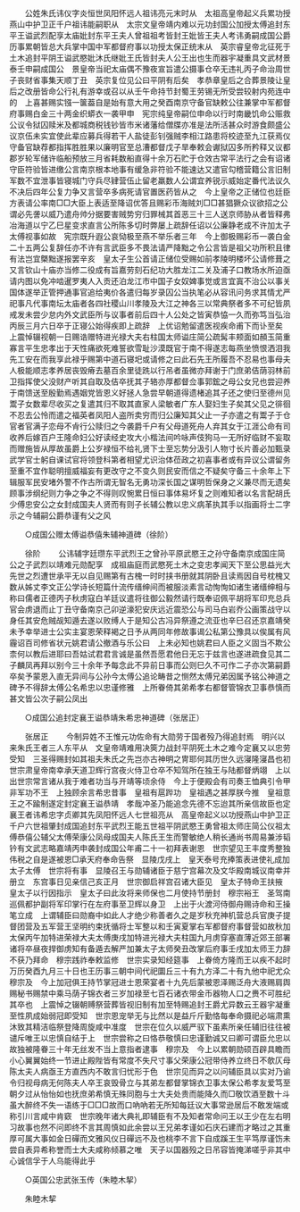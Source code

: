 <!-- { "loadSidebar": true } -->
　　公姓朱氏讳仪字炎恒世凤阳怀远人祖讳亮元末时从　太祖高皇帝起义兵累功授燕山中护卫正千户祖讳能嗣职从　太宗文皇帝靖内难以元功封国公加授太傅追封东平王谥武烈配享太庙妣封东平王夫人曾祖祖考皆封王妣皆王夫人考讳勇嗣成国公爵历事累朝皆总大兵掌中国中军都督府事以功授太保正统末从　英宗睿皇帝北征死于土木追封平阴王谥武愍妣沐氏继妣王氏皆封夫人公王出也生而器宇凝重具文武材景泰壬申嗣成国公　景皇帝当祀太庙偶不豫夜宣旨遣公摄事仓卒无违礼丙子命治周世子丧财省事集天顺丁丑　英宗复位见公曰平阴有后矣　孝恭章皇后之合葬景陵让皇后之改册皆命公行礼有游幸或召以从壬午命持节封蜀王劳锡无所受尝较射内苑连中的　上喜甚赐实镪一箧葢自是始有意大用之癸酉南京守备官缺敕公往兼掌中军都督府事赐白金三十两金织蟒衣一袭甲申　宪宗纯皇帝嗣位申命以行时南畿饥命公赈救公议令狱囚赎米及都城商税钱钞皆市米诸藩给僧牒亦准是法所活甚众时游食颇盛公议京伍未实宜使此辈应募兵得若干人盐徒彭钊强贼李相江路患将校迹至九江获焉仪守备官缺荐都指挥胜胜果以廉明官至总漕都督戊子旱奉敕会谳狱囚多所矜释又议都郡岁轮军储许临船预放三月省耗数船直得十余万石贮于仓效古常平法行之会有诏诸守臣符验皆进缴公言南京根本地事有缓急非符验不能速达又遣官勾稽营籍公言旧制军数不宜泄事皆寝城门守兵尽肄营伍止留老羸数人公谓宜养锐示威始定番代法议久不决后四年公复力争又言营卒多病死请官置医药皆从之　今上皇帝之正储位也廷臣方表请公率南□□大臣上表适至降诏优答且赐彩币海贼刘□□甚猖獗众议欲招之公谓必先詟以威乃遣舟帅分据要害贼势穷归罪械其首恶三十三人送京师胁从者皆释弗冶海道以宁乙巳星变求直言公所陈多切时弊屡上疏辞任诏以公廉静老成不许加太子太傅视事如故　宪宗既升遐公哀恸极至燕不举乐者三年　今上御极赐彩币一袭白金二十五两公复辞任亦不许有言武臣多不畏法请严降黜之令公言皆是祖父功所积且律有法岂宜槩黜遂报罢辛亥　皇太子生公首请正储位受赐如前孝陵明楼坏公请修葺之又言钦山十庙亦当修二役成有旨嘉劳刻石纪功大胜龙江二关及浦子口教场水所迫亟请内图以免冲啮暹罗夷人入贡还泊龙江市中国子女奴婢事觉或言宜寘不治公以事关国体遂举正管押通事官追给夷价各遣归每岁录囚公当执笔必从容讯问务求其情尤严祀事凡代事南坛太庙者各四社稷山川孝陵及大江之神各三以常典祭者多不可纪皆夙戒发未尝少怠内外文武臣所与议事者前后四十人公处之皆寅恭恊一久而弥笃当弘治丙辰三月六日卒于正寝公始得疾即上疏辞　上优诏勉留遣医视疾命甫下而讣至矣　上震悼辍视朝一日赐诰赠特进光禄大夫右柱国太师谥庄简公疏髯丰颊面如頳玉简重寡言平生忠孝出于天性痛欲死难誓欲雪耻沙漠既官于南不得遂志每燕坐愤恨洒泪我先工安在而我享此禄乎赐第中道石寝圯或请修之曰此石先王所履吾不忍易也事母夫人极能顺志孝养居丧毁瘠去墓百余里徒跣以行吊者虽微亦拜谢于门庶弟佶荫羽林前卫指挥使父没财产听其自取及佶卒抚其子辂亦厚都督佥事郭鋐之母公女兄也尝迎养于南馈送至殷勤焉遇姻党皆恩义好拯人急尝早朝道得遗楮追其子还之使归至德州见鬻子女数辈尽收买之复遣其归不取其直家人梁敏者广东人娶妇生子矣其父见之徘徊不忍去公怜而遣之福英者凤阳人盗所卖穷而归公廉知其父止一子亦遣之有鬻子于仓官者官满子恋母不肻行公赎归之今袭爵千户有父母道死舟人弃其女于江涯公命有司收养后嫁百户王隆命妇公好读经史攻大小楷法间吟咏声伎狗马一无所好临财不妄取而赠施皆从厚故虽爵上公岁禄恒不给礼贤下士至忘势分汲引人物寸长片善必加甄录武学官士躬自课试官将领登科第者相望尤识治体莅政之初喜事者或有异议公谓留务至重不宜作聪明擅威福妄有更改守之不变久则民安而信之不疑矣守备三十余年上下辑服军民安堵外警不作古所谓无智名无勇功深长国之谋明哲保身之义兼尽而无遗矣顾事涉纲纪则力争之争之不得则叹惋累日恒曰事体易坏复之则难知者以名言配胡氏少傅忠安公之女封成国夫人贤而有则子长辅公教以忠义病革执其手以指画将士二字示之今辅嗣公爵恭谨有父之风 

　　○成国公赠太傅谥恭僖朱辅神道碑（徐阶） 

　　徐阶 
　　公讳辅字廷瓒东平武烈王之曾孙平原武愍王之孙守备南京成国庄简公之子武烈以靖难元勋配享　成祖庙庭而武愍死土木之变忠孝闻天下至公思益光大先世之烈遭世承平无以自见赐第有古槐一时时挟书册就其阴卧且读焉因自号枕槐又数从姊丈李文正公学诗长短篇什流传缙绅间而被服淡素言动恂恂如诸生诸缙绅相与称曰儒者正德丙子秋虏寇白羊廷议遣将往御公毅然请行既奉诏佩平胡将军印充总兵官会虏退而止丁丑守备南京己卯逆濠犯安庆远近震恐公与司马白岩乔公画策战守以身任其安危贼觇知遁去遂以败缚人于是知公古冯异祭遵之流亚也辛巳召还京嘉靖癸未予幸举进士公实主宴恩荣释褐之日予从两同年修故事谒公私第公豫具以俟属有风霾诏百司修省状元姚君请公撤酒与乐公曰　上未必知也姚君曰人臣之义固当不欺公柰何以教后进耶曰吾姑试君君言诚是虽然吾愿君他日无忘于兹言也遂进疏食见其二子麟凤再拜以别今三十余年予每念此不异前日事而公则巳久不可作二子亦次第嗣爵卒矣予蒙恩入直无异间与公孙今太傅公追论畴昔之恻然太傅兄弟因属予铭公神道之碑予不得辞太傅公名希忠以忠谨修雅　上所眷倚其弟希孝右都督管锦衣卫事恭慎而甚文皆公次子嗣公凤出 

　　○成国公追封定襄王谥恭靖朱希忠神道碑（张居正） 

　　张居正 
　　今制异姓不王惟元功佐命有大勋劳于国者殁乃得追封焉　明兴以来朱氏王者三人东平从　文皇帝靖难用决筴力战封平阴死土木之难今定襄又以忠劳受知　三圣得赐封如其祖夫朱氏之先岂亦古神明之冑耶何其历世久远寖隆寖昌也初　世宗肃皇帝南幸承天道卫辉行宫夜火侍卫仓卒不知驾所在独王与陆都督炳翊　上以出世宗常言诸从我于难者功当与开靖等顷余侍　今上于便殿会有司奏王恤典引令甲非军功不王　上独顾余言希忠昔事　皇祖有扈跸功　皇祖遇之甚厚朕今推　皇祖意王之不踰制遂定封定襄王谥恭靖　孝哉冲圣乃能追念先德不忘迨其所亲信故臣也定襄王者讳希忠字贞卿其先凤阳怀远人七世祖亮从　高皇帝起义以功授燕山中护卫正千户六世祖肇封成国追封东平武烈王能五世祖平阴武愍王勇曾祖太师庄简公仪祖太傅恭僖公辅父太傅荣康公凤母成国夫人陈氏王生而警敏绝人稍长通尚书周易兼涉韬钤有文武志略嘉靖丙申袭封成国公年甫二十一初拜表谢恩　世宗望见王丰度秀整独伟税之自是遂被恩□承天府奉命告祭　显陵戊戌上　皇天泰号充捧策表进使礼成加太子太傅　世宗将有事　显陵召王与勋辅诸臣于慈宁宫幕次及文华殿南城议南幸并册立　东宫事日见亲信己亥正月　世宗御启祥宫召诸大臣见　皇太子特命王扶掖　皇太子以行因指示　皇太子曰此汝将来师保也二月使持节册封　穆宗裕王　圣驾南巡佩都护副将军印掌行在左府事至卫辉以身卫　上出于火渡河侍御舟赐诗命和王操笔立成　上谓辅臣曰勋裔中如此人才绝少称善者久之是岁秋充神机营总兵官庚子提督团营及五军营王坚明约束抚循将士军整以和壬寅夏掌右军都督府事督营如故秋加太保丙午加特进荣禄大夫太傅庚戌加特进光禄大夫柱国九月虏穿塞直薄近郊王部署诸将卒昼夜捍御虏知有备遁去解严加兼太子太师癸丑改掌后府事壬戌加太师王力辞不获乃拜命　穆宗践祚奉敕监修　世宗实录知经筵事　上眷倚方隆而王以疾不起时万历癸酉九月三十日也王历事三朝中间代祀圜丘三十有九方泽二十有九他中祀尤众穆宗及　今上加冠俱王持节掌冠进士恩荣宴者十九先后蒙被恩泽赐泛舟大液赐肩舆赐秘书赐禁中乘马荫子锦衣者三岁加禄至七百石诸衣带金币器物人口之赉不可胜纪其卒也　上震悼之辍朝赙祭营葬皆视旧制有加至特赐追封王爵尤异数云王器宇凝重至性夙成始弱冠即受知　世宗恩宠举无与比然以是益斤斤勤恪每奉命摄祀必端肃熏沐致其精洁临祭登降周旋咸中准度　世宗在位久以威严驭下虽素所亲任辅旧往往被谴斥唯王以忠慎自结于上　世宗尝称之曰恪恭敬慎曰忠谨勤诚又曰卿可谓臣允忠以故独被隆眷三十年无丝发不当上意指者逮事　穆宗及　今上以累朝勋硕百辟具瞻而小心翼翼始终一节进止殿陛皆有常度不失尺寸事父荣康公冠带侍养立终日不欹仄母陈太夫人病亟王方直西内不敢言归忧形于色　世宗见而异之以问辅臣具以实对乃谕令归视母病无何陈夫人卒王哀毁骨立与其弟左都督掌锦衣卫事太保公希孝友爱笃至朝夕过从怡怡如也抚庶弟希慎无殊同胞与士大夫处贵而能降久而□敬饮酒至数十斗虽大醉终不失一语练于□□□故而口吶吶若无所知每廷议大事常逊居后不敢发端或称引川言咸中肯窽　世宗晚年诸大典礼即辅臣有不及知者常命问王以王少在左右明习故事也然不问即终不言其周慎如此余尝以王兄弟孝谨如石庆石建而才略过之其重厚可属大事如金日磾而文雅风仪日磾远不及也桃李不言下自成蹊王生平笃厚谨饬未尝自表异希称誉而士大夫咸称倾慕之唯　天子以国器殁之日吊容皆掩涕嗟乎非其中心诚信孚于人乌能得此乎 

　　○英国公忠武张玉传（朱睦木挈） 

　　朱睦木挈 
